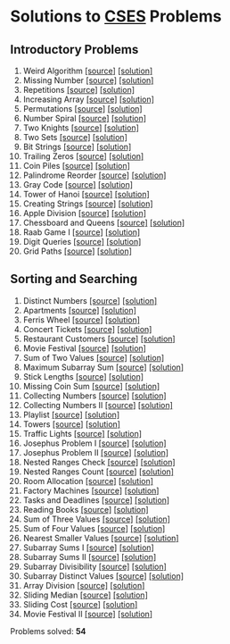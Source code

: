 # Solutions to [CSES](https://cses.fi/problemset/) Problems

## Introductory Problems

1. Weird Algorithm
[[source]](https://cses.fi/problemset/task/1068)
[[solution]](https://github.com/kantuni/CSES/blob/main/Introductory%20Problems/weird-algorithm.cpp)
2. Missing Number
[[source]](https://cses.fi/problemset/task/1083)
[[solution]](https://github.com/kantuni/CSES/blob/main/Introductory%20Problems/missing-number.cpp)
3. Repetitions
[[source]](https://cses.fi/problemset/task/1069)
[[solution]](https://github.com/kantuni/CSES/blob/main/Introductory%20Problems/repetitions.cpp)
4. Increasing Array
[[source]](https://cses.fi/problemset/task/1094)
[[solution]](https://github.com/kantuni/CSES/blob/main/Introductory%20Problems/increasing-array.cpp)
5. Permutations
[[source]](https://cses.fi/problemset/task/1070)
[[solution]](https://github.com/kantuni/CSES/blob/main/Introductory%20Problems/permutations-v2.cpp)
6. Number Spiral
[[source]](https://cses.fi/problemset/task/1071)
[[solution]](https://github.com/kantuni/CSES/blob/main/Introductory%20Problems/number-spiral.cpp)
7. Two Knights
[[source]](https://cses.fi/problemset/task/1072)
[[solution]](https://github.com/kantuni/CSES/blob/main/Introductory%20Problems/two-knights.cpp)
8. Two Sets
[[source]](https://cses.fi/problemset/task/1092)
[[solution]](https://github.com/kantuni/CSES/blob/main/Introductory%20Problems/two-sets.cpp)
9. Bit Strings
[[source]](https://cses.fi/problemset/task/1617)
[[solution]](https://github.com/kantuni/CSES/blob/main/Introductory%20Problems/bit-strings.cpp)
10. Trailing Zeros
[[source]](https://cses.fi/problemset/task/1618)
[[solution]](https://github.com/kantuni/CSES/blob/main/Introductory%20Problems/trailing-zeros.cpp)
11. Coin Piles
[[source]](https://cses.fi/problemset/task/1754)
[[solution]](https://github.com/kantuni/CSES/blob/main/Introductory%20Problems/coin-piles.cpp)
12. Palindrome Reorder
[[source]](https://cses.fi/problemset/task/1755)
[[solution]](https://github.com/kantuni/CSES/blob/main/Introductory%20Problems/palindrome-reorder.cpp)
13. Gray Code
[[source]](https://cses.fi/problemset/task/2205)
[[solution]](https://github.com/kantuni/CSES/blob/main/Introductory%20Problems/gray-code.cpp)
14. Tower of Hanoi
[[source]](https://cses.fi/problemset/task/2165)
[[solution]](https://github.com/kantuni/CSES/blob/main/Introductory%20Problems/tower-of-hanoi.cpp)
15. Creating Strings
[[source]](https://cses.fi/problemset/task/1622)
[[solution]](https://github.com/kantuni/CSES/blob/main/Introductory%20Problems/creating-strings.cpp)
16. Apple Division
[[source]](https://cses.fi/problemset/task/1623)
[[solution]](https://github.com/kantuni/CSES/blob/main/Introductory%20Problems/apple-division.cpp)
17. Chessboard and Queens
[[source]](https://cses.fi/problemset/task/1624)
[[solution]](https://github.com/kantuni/CSES/blob/main/Introductory%20Problems/chessboard-and-queens.cpp)
18. Raab Game I
[[source]](https://cses.fi/problemset/task/3399)
[[solution]](https://github.com/kantuni/CSES/blob/main/Introductory%20Problems/raab-game-i.cpp)
20. Digit Queries
[[source]](https://cses.fi/problemset/task/2431)
[[solution]](https://github.com/kantuni/CSES/blob/main/Introductory%20Problems/digit-queries.cpp)
21. Grid Paths
[[source]](https://cses.fi/problemset/task/1625)
[[solution]](https://github.com/kantuni/CSES/blob/main/Introductory%20Problems/grid-paths.cpp)

## Sorting and Searching

1. Distinct Numbers
[[source]](https://cses.fi/problemset/task/1621)
[[solution]](https://github.com/kantuni/CSES/blob/main/Sorting%20and%20Searching/distinct-numbers.cpp)
2. Apartments
[[source]](https://cses.fi/problemset/task/1084)
[[solution]](https://github.com/kantuni/CSES/blob/main/Sorting%20and%20Searching/apartments.cpp)
3. Ferris Wheel
[[source]](https://cses.fi/problemset/task/1090)
[[solution]](https://github.com/kantuni/CSES/blob/main/Sorting%20and%20Searching/ferris-wheel.cpp)
4. Concert Tickets
[[source]](https://cses.fi/problemset/task/1091)
[[solution]](https://github.com/kantuni/CSES/blob/main/Sorting%20and%20Searching/concert-tickets.cpp)
5. Restaurant Customers
[[source]](https://cses.fi/problemset/task/1619)
[[solution]](https://github.com/kantuni/CSES/blob/main/Sorting%20and%20Searching/restaurant-customers.cpp)
6. Movie Festival
[[source]](https://cses.fi/problemset/task/1629)
[[solution]](https://github.com/kantuni/CSES/blob/main/Sorting%20and%20Searching/movie-festival.cpp)
7. Sum of Two Values
[[source]](https://cses.fi/problemset/task/1640)
[[solution]](https://github.com/kantuni/CSES/blob/main/Sorting%20and%20Searching/sum-of-two-values.cpp)
8. Maximum Subarray Sum
[[source]](https://cses.fi/problemset/task/1643)
[[solution]](https://github.com/kantuni/CSES/blob/main/Sorting%20and%20Searching/maximum-subarray-sum.cpp)
9. Stick Lengths
[[source]](https://cses.fi/problemset/task/1074)
[[solution]](https://github.com/kantuni/CSES/blob/main/Sorting%20and%20Searching/stick-lengths.cpp)
10. Missing Coin Sum
[[source]](https://cses.fi/problemset/task/2183)
[[solution]](https://github.com/kantuni/CSES/blob/main/Sorting%20and%20Searching/missing-coin-sum.cpp)
11. Collecting Numbers
[[source]](https://cses.fi/problemset/task/2216)
[[solution]](https://github.com/kantuni/CSES/blob/main/Sorting%20and%20Searching/collecting-numbers.cpp)
12. Collecting Numbers II
[[source]](https://cses.fi/problemset/task/2217)
[[solution]](https://github.com/kantuni/CSES/blob/main/Sorting%20and%20Searching/collecting-numbers-ii.cpp)
13. Playlist
[[source]](https://cses.fi/problemset/task/1141)
[[solution]](https://github.com/kantuni/CSES/blob/main/Sorting%20and%20Searching/playlist.cpp)
14. Towers
[[source]](https://cses.fi/problemset/task/1073)
[[solution]](https://github.com/kantuni/CSES/blob/main/Sorting%20and%20Searching/towers.cpp)
15. Traffic Lights
[[source]](https://cses.fi/problemset/task/1163)
[[solution]](https://github.com/kantuni/CSES/blob/main/Sorting%20and%20Searching/traffic-lights.cpp)
16. Josephus Problem I
[[source]](https://cses.fi/problemset/task/2162)
[[solution]](https://github.com/kantuni/CSES/blob/main/Sorting%20and%20Searching/josephus-problem-i.cpp)
17. Josephus Problem II
[[source]](https://cses.fi/problemset/task/2163)
[[solution]](https://github.com/kantuni/CSES/blob/main/Sorting%20and%20Searching/josephus-problem-ii.cpp)
18. Nested Ranges Check
[[source]](https://cses.fi/problemset/task/2168)
[[solution]](https://github.com/kantuni/CSES/blob/main/Sorting%20and%20Searching/nested-ranges-check.cpp)
19. Nested Ranges Count
[[source]](https://cses.fi/problemset/task/2169)
[[solution]](https://github.com/kantuni/CSES/blob/main/Sorting%20and%20Searching/nested-ranges-count.cpp)
20. Room Allocation
[[source]](https://cses.fi/problemset/task/1164)
[[solution]](https://github.com/kantuni/CSES/blob/main/Sorting%20and%20Searching/room-allocation.cpp)
22. Factory Machines
[[source]](https://cses.fi/problemset/task/1620)
[[solution]](https://github.com/kantuni/CSES/blob/main/Sorting%20and%20Searching/factory-machines.cpp)
23. Tasks and Deadlines
[[source]](https://cses.fi/problemset/task/1630)
[[solution]](https://github.com/kantuni/CSES/blob/main/Sorting%20and%20Searching/tasks-and-deadlines.cpp)
24. Reading Books
[[source]](https://cses.fi/problemset/task/1631)
[[solution]](https://github.com/kantuni/CSES/blob/main/Sorting%20and%20Searching/reading-books.cpp)
25. Sum of Three Values
[[source]](https://cses.fi/problemset/task/1641)
[[solution]](https://github.com/kantuni/CSES/blob/main/Sorting%20and%20Searching/sum-of-three-values.cpp)
26. Sum of Four Values
[[source]](https://cses.fi/problemset/task/1642)
[[solution]](https://github.com/kantuni/CSES/blob/main/Sorting%20and%20Searching/sum-of-four-values.cpp)
27. Nearest Smaller Values
[[source]](https://cses.fi/problemset/task/1645)
[[solution]](https://github.com/kantuni/CSES/blob/main/Sorting%20and%20Searching/nearest-smaller-values.cpp)
28. Subarray Sums I
[[source]](https://cses.fi/problemset/task/1660)
[[solution]](https://github.com/kantuni/CSES/blob/main/Sorting%20and%20Searching/subarray-sums-i.cpp)
29. Subarray Sums II
[[source]](https://cses.fi/problemset/task/1661)
[[solution]](https://github.com/kantuni/CSES/blob/main/Sorting%20and%20Searching/subarray-sums-ii.cpp)
30. Subarray Divisibility
[[source]](https://cses.fi/problemset/task/1662)
[[solution]](https://github.com/kantuni/CSES/blob/main/Sorting%20and%20Searching/subarray-divisibility.cpp)
31. Subarray Distinct Values
[[source]](https://cses.fi/problemset/task/2428)
[[solution]](https://github.com/kantuni/CSES/blob/main/Sorting%20and%20Searching/subarray-distinct-values.cpp)
32. Array Division
[[source]](https://cses.fi/problemset/task/1085)
[[solution]](https://github.com/kantuni/CSES/blob/main/Sorting%20and%20Searching/array-division.cpp)
33. Sliding Median
[[source]](https://cses.fi/problemset/task/1076)
[[solution]](https://github.com/kantuni/CSES/blob/main/Sorting%20and%20Searching/sliding-median.cpp)
34. Sliding Cost
[[source]](https://cses.fi/problemset/task/1077)
[[solution]](https://github.com/kantuni/CSES/blob/main/Sorting%20and%20Searching/sliding-cost.cpp)
35. Movie Festival II
[[source]](https://cses.fi/problemset/task/1632)
[[solution]](https://github.com/kantuni/CSES/blob/main/Sorting%20and%20Searching/movie-festival-ii.cpp)

Problems solved: **54**
